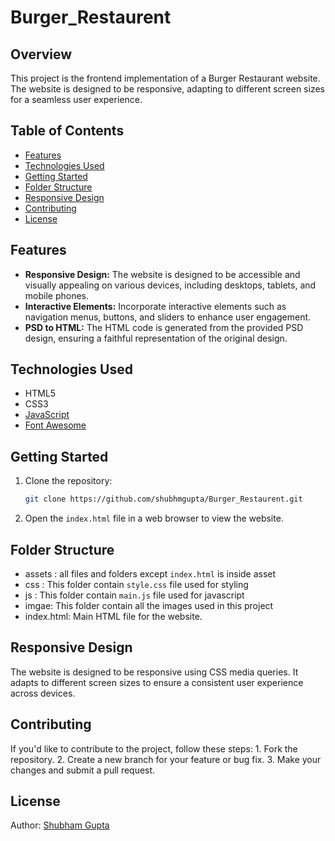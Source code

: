 # Burger_Restaurent

## Overview

This project is the frontend implementation of a Burger Restaurant website. The website is designed to be responsive, adapting to different screen sizes for a seamless user experience.

## Table of Contents

- [Features](#features)
- [Technologies Used](#technologies-used)
- [Getting Started](#getting-started)
- [Folder Structure](#folder-structure)
- [Responsive Design](#responsive-design)
- [Contributing](#contributing)
- [License](#license)

## Features

- **Responsive Design:** The website is designed to be accessible and visually appealing on various devices, including desktops, tablets, and mobile phones.
- **Interactive Elements:** Incorporate interactive elements such as navigation menus, buttons, and sliders to enhance user engagement.
- **PSD to HTML:** The HTML code is generated from the provided PSD design, ensuring a faithful representation of the original design.

## Technologies Used

- HTML5
- CSS3
- [JavaScript](https://developer.mozilla.org/en-US/docs/Web/JavaScript)
- [Font Awesome](https://fontawesome.com/)

## Getting Started

1. Clone the repository:

   ```bash
   git clone https://github.com/shubhmgupta/Burger_Restaurent.git

1. Open the `index.html` file in a web browser to view the website.
## Folder Structure
- assets : all files and folders except `index.html` is inside asset
- css : This folder contain `style.css` file used for styling
- js : This folder contain `main.js` file used for javascript
- imgae: This folder contain all the images used in this project
- index.html: Main HTML file for the website.

## Responsive Design
The website is designed to be responsive using CSS media queries. It adapts to different screen sizes to ensure a consistent user experience across devices.

## Contributing
If you'd like to contribute to the project, follow these steps:
    1. Fork the repository.
    2. Create a new branch for your feature or bug fix.
    3. Make your changes and submit a pull request.

## License 
Author: [Shubham Gupta](https://github.com/shubhmgupta/)